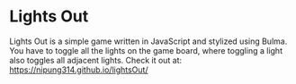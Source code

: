 # Lights Out

Lights Out is a simple game written in JavaScript and stylized using Bulma. You have to toggle all the lights on the game board, where toggling a light also toggles all adjacent lights. Check it out at: https://nipung314.github.io/lightsOut/